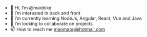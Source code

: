 - 👋 Hi, I’m @maobike
- 👀 I’m interested in back and front
- 🌱 I’m currently learning NodeJs, Angular, React, Vue and Java
- 💞️ I’m looking to collaborate on projects
- 📫 How to reach me maomaoq@hotmail.com

<!---
maobike/maobike is a ✨ special ✨ repository because its `README.md` (this file) appears on your GitHub profile.
You can click the Preview link to take a look at your changes.
--->
